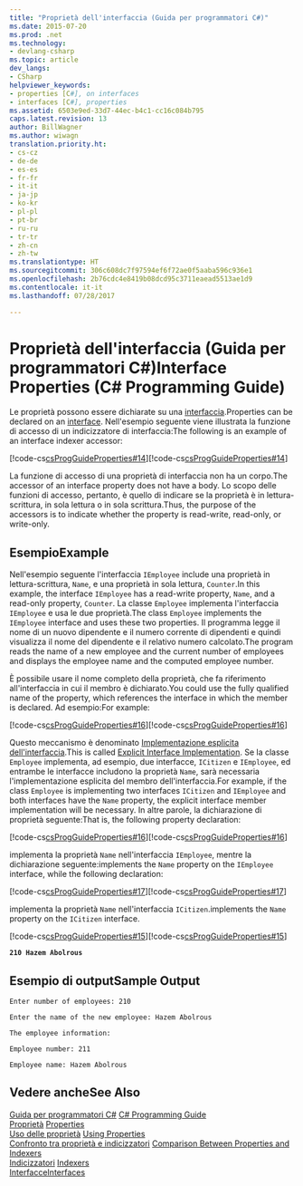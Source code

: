 ```yaml
---
title: "Proprietà dell'interfaccia (Guida per programmatori C#)"
ms.date: 2015-07-20
ms.prod: .net
ms.technology:
- devlang-csharp
ms.topic: article
dev_langs:
- CSharp
helpviewer_keywords:
- properties [C#], on interfaces
- interfaces [C#], properties
ms.assetid: 6503e9ed-33d7-44ec-b4c1-cc16c084b795
caps.latest.revision: 13
author: BillWagner
ms.author: wiwagn
translation.priority.ht:
- cs-cz
- de-de
- es-es
- fr-fr
- it-it
- ja-jp
- ko-kr
- pl-pl
- pt-br
- ru-ru
- tr-tr
- zh-cn
- zh-tw
ms.translationtype: HT
ms.sourcegitcommit: 306c608dc7f97594ef6f72ae0f5aaba596c936e1
ms.openlocfilehash: 2b76cdc4e8419b08dcd95c3711eaead5513ae1d9
ms.contentlocale: it-it
ms.lasthandoff: 07/28/2017

---
```

# <a name="interface-properties-c-programming-guide"></a><span data-ttu-id="c5e46-102">Proprietà dell'interfaccia (Guida per programmatori C#)</span><span class="sxs-lookup"><span data-stu-id="c5e46-102">Interface Properties (C# Programming Guide)</span></span>
<span data-ttu-id="c5e46-103">Le proprietà possono essere dichiarate su una [interfaccia](../../../csharp/language-reference/keywords/interface.md).</span><span class="sxs-lookup"><span data-stu-id="c5e46-103">Properties can be declared on an [interface](../../../csharp/language-reference/keywords/interface.md).</span></span> <span data-ttu-id="c5e46-104">Nell'esempio seguente viene illustrata la funzione di accesso di un indicizzatore di interfaccia:</span><span class="sxs-lookup"><span data-stu-id="c5e46-104">The following is an example of an interface indexer accessor:</span></span>  
  
 <span data-ttu-id="c5e46-105">[!code-cs[csProgGuideProperties#14](../../../csharp/programming-guide/classes-and-structs/codesnippet/CSharp/interface-properties_1.cs)]</span><span class="sxs-lookup"><span data-stu-id="c5e46-105">[!code-cs[csProgGuideProperties#14](../../../csharp/programming-guide/classes-and-structs/codesnippet/CSharp/interface-properties_1.cs)]</span></span>  
  
 <span data-ttu-id="c5e46-106">La funzione di accesso di una proprietà di interfaccia non ha un corpo.</span><span class="sxs-lookup"><span data-stu-id="c5e46-106">The accessor of an interface property does not have a body.</span></span> <span data-ttu-id="c5e46-107">Lo scopo delle funzioni di accesso, pertanto, è quello di indicare se la proprietà è in lettura-scrittura, in sola lettura o in sola scrittura.</span><span class="sxs-lookup"><span data-stu-id="c5e46-107">Thus, the purpose of the accessors is to indicate whether the property is read-write, read-only, or write-only.</span></span>  
  
## <a name="example"></a><span data-ttu-id="c5e46-108">Esempio</span><span class="sxs-lookup"><span data-stu-id="c5e46-108">Example</span></span>  
 <span data-ttu-id="c5e46-109">Nell'esempio seguente l'interfaccia `IEmployee` include una proprietà in lettura-scrittura, `Name`, e una proprietà in sola lettura, `Counter`.</span><span class="sxs-lookup"><span data-stu-id="c5e46-109">In this example, the interface `IEmployee` has a read-write property, `Name`, and a read-only property, `Counter`.</span></span> <span data-ttu-id="c5e46-110">La classe `Employee` implementa l'interfaccia `IEmployee` e usa le due proprietà.</span><span class="sxs-lookup"><span data-stu-id="c5e46-110">The class `Employee` implements the `IEmployee` interface and uses these two properties.</span></span> <span data-ttu-id="c5e46-111">Il programma legge il nome di un nuovo dipendente e il numero corrente di dipendenti e quindi visualizza il nome del dipendente e il relativo numero calcolato.</span><span class="sxs-lookup"><span data-stu-id="c5e46-111">The program reads the name of a new employee and the current number of employees and displays the employee name and the computed employee number.</span></span>  
  
 <span data-ttu-id="c5e46-112">È possibile usare il nome completo della proprietà, che fa riferimento all'interfaccia in cui il membro è dichiarato.</span><span class="sxs-lookup"><span data-stu-id="c5e46-112">You could use the fully qualified name of the property, which references the interface in which the member is declared.</span></span> <span data-ttu-id="c5e46-113">Ad esempio:</span><span class="sxs-lookup"><span data-stu-id="c5e46-113">For example:</span></span>  
  
 <span data-ttu-id="c5e46-114">[!code-cs[csProgGuideProperties#16](../../../csharp/programming-guide/classes-and-structs/codesnippet/CSharp/interface-properties_2.cs)]</span><span class="sxs-lookup"><span data-stu-id="c5e46-114">[!code-cs[csProgGuideProperties#16](../../../csharp/programming-guide/classes-and-structs/codesnippet/CSharp/interface-properties_2.cs)]</span></span>  
  
 <span data-ttu-id="c5e46-115">Questo meccanismo è denominato [Implementazione esplicita dell'interfaccia](../../../csharp/programming-guide/interfaces/explicit-interface-implementation.md).</span><span class="sxs-lookup"><span data-stu-id="c5e46-115">This is called [Explicit Interface Implementation](../../../csharp/programming-guide/interfaces/explicit-interface-implementation.md).</span></span> <span data-ttu-id="c5e46-116">Se la classe `Employee` implementa, ad esempio, due interfacce, `ICitizen` e `IEmployee`, ed entrambe le interfacce includono la proprietà `Name`, sarà necessaria l'implementazione esplicita del membro dell'interfaccia.</span><span class="sxs-lookup"><span data-stu-id="c5e46-116">For example, if the class `Employee` is implementing two interfaces `ICitizen` and `IEmployee` and both interfaces have the `Name` property, the explicit interface member implementation will be necessary.</span></span> <span data-ttu-id="c5e46-117">In altre parole, la dichiarazione di proprietà seguente:</span><span class="sxs-lookup"><span data-stu-id="c5e46-117">That is, the following property declaration:</span></span>  
  
 <span data-ttu-id="c5e46-118">[!code-cs[csProgGuideProperties#16](../../../csharp/programming-guide/classes-and-structs/codesnippet/CSharp/interface-properties_2.cs)]</span><span class="sxs-lookup"><span data-stu-id="c5e46-118">[!code-cs[csProgGuideProperties#16](../../../csharp/programming-guide/classes-and-structs/codesnippet/CSharp/interface-properties_2.cs)]</span></span>  
  
 <span data-ttu-id="c5e46-119">implementa la proprietà `Name` nell'interfaccia `IEmployee`, mentre la dichiarazione seguente:</span><span class="sxs-lookup"><span data-stu-id="c5e46-119">implements the `Name` property on the `IEmployee` interface, while the following declaration:</span></span>  
  
 <span data-ttu-id="c5e46-120">[!code-cs[csProgGuideProperties#17](../../../csharp/programming-guide/classes-and-structs/codesnippet/CSharp/interface-properties_3.cs)]</span><span class="sxs-lookup"><span data-stu-id="c5e46-120">[!code-cs[csProgGuideProperties#17](../../../csharp/programming-guide/classes-and-structs/codesnippet/CSharp/interface-properties_3.cs)]</span></span>  
  
 <span data-ttu-id="c5e46-121">implementa la proprietà `Name` nell'interfaccia `ICitizen`.</span><span class="sxs-lookup"><span data-stu-id="c5e46-121">implements the `Name` property on the `ICitizen` interface.</span></span>  
  
 <span data-ttu-id="c5e46-122">[!code-cs[csProgGuideProperties#15](../../../csharp/programming-guide/classes-and-structs/codesnippet/CSharp/interface-properties_4.cs)]</span><span class="sxs-lookup"><span data-stu-id="c5e46-122">[!code-cs[csProgGuideProperties#15](../../../csharp/programming-guide/classes-and-structs/codesnippet/CSharp/interface-properties_4.cs)]</span></span>  
  
  **`210 Hazem Abolrous`**    
## <a name="sample-output"></a><span data-ttu-id="c5e46-123">Esempio di output</span><span class="sxs-lookup"><span data-stu-id="c5e46-123">Sample Output</span></span>  
 `Enter number of employees: 210`  
  
 `Enter the name of the new employee: Hazem Abolrous`  
  
 `The employee information:`  
  
 `Employee number: 211`  
  
 `Employee name: Hazem Abolrous`  
  
## <a name="see-also"></a><span data-ttu-id="c5e46-124">Vedere anche</span><span class="sxs-lookup"><span data-stu-id="c5e46-124">See Also</span></span>  
 <span data-ttu-id="c5e46-125">[Guida per programmatori C#](../../../csharp/programming-guide/index.md) </span><span class="sxs-lookup"><span data-stu-id="c5e46-125">[C# Programming Guide](../../../csharp/programming-guide/index.md) </span></span>  
 <span data-ttu-id="c5e46-126">[Proprietà](../../../csharp/programming-guide/classes-and-structs/properties.md) </span><span class="sxs-lookup"><span data-stu-id="c5e46-126">[Properties](../../../csharp/programming-guide/classes-and-structs/properties.md) </span></span>  
 <span data-ttu-id="c5e46-127">[Uso delle proprietà](../../../csharp/programming-guide/classes-and-structs/using-properties.md) </span><span class="sxs-lookup"><span data-stu-id="c5e46-127">[Using Properties](../../../csharp/programming-guide/classes-and-structs/using-properties.md) </span></span>  
 <span data-ttu-id="c5e46-128">[Confronto tra proprietà e indicizzatori](../../../csharp/programming-guide/indexers/comparison-between-properties-and-indexers.md) </span><span class="sxs-lookup"><span data-stu-id="c5e46-128">[Comparison Between Properties and Indexers](../../../csharp/programming-guide/indexers/comparison-between-properties-and-indexers.md) </span></span>  
 <span data-ttu-id="c5e46-129">[Indicizzatori](../../../csharp/programming-guide/indexers/index.md) </span><span class="sxs-lookup"><span data-stu-id="c5e46-129">[Indexers](../../../csharp/programming-guide/indexers/index.md) </span></span>  
 [<span data-ttu-id="c5e46-130">Interfacce</span><span class="sxs-lookup"><span data-stu-id="c5e46-130">Interfaces</span></span>](../../../csharp/programming-guide/interfaces/index.md)

